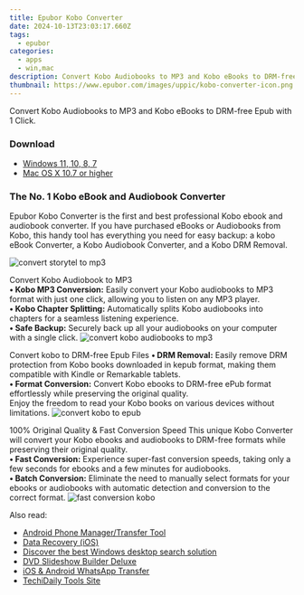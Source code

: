 ```yaml
---
title: Epubor Kobo Converter
date: 2024-10-13T23:03:17.660Z
tags: 
  - epubor
categories: 
  - apps
  - win,mac
description: Convert Kobo Audiobooks to MP3 and Kobo eBooks to DRM-free Epub with 1 Click.
thumbnail: https://www.epubor.com/images/uppic/kobo-converter-icon.png
---
```


Convert Kobo Audiobooks to MP3 and Kobo eBooks to DRM-free Epub with 1 Click.

### Download

- [Windows 11, 10, 8, 7](https://secure.2checkout.com/order/checkout.php?QTY=1&AFFILIATE=108875&CART=1&CARD=2&DESIGN_TYPE=2&CURRENCY=USD&ORDERSTYLE=nLWooJa5iLg=&PAY_TYPE=PAYPAL&PRODS=45491065&OPTIONS45491065=LicenseALife)
- [Mac OS X 10.7 or higher](https://secure.2checkout.com/order/checkout.php?QTY=1&AFFILIATE=108875&CART=1&CARD=2&DESIGN_TYPE=2&CURRENCY=USD&ORDERSTYLE=nLWooJa5iLg=&PAY_TYPE=PAYPAL&PRODS=45491095&OPTIONS45491095=LicenseALife)

### The No. 1 Kobo eBook and Audiobook Converter

Epubor Kobo Converter is the first and best professional Kobo ebook and audiobook converter. If you have purchased eBooks or Audiobooks from Kobo, this handy tool has everything you need for easy backup: a kobo eBook Converter, a Kobo Audiobook Converter, and a Kobo DRM Removal.

![convert storytel to mp3](https://www.epubor.com/images/uppic/kobo-start-conversion.png)

Convert Kobo Audiobook to MP3  
**• Kobo MP3 Conversion:** Easily convert your Kobo audiobooks to MP3 format with just one click, allowing you to listen on any MP3 player.  
**• Kobo Chapter Splitting:** Automatically splits Kobo audiobooks into chapters for a seamless listening experience.  
**• Safe Backup:** Securely back up all your audiobooks on your computer with a single click. ![convert kobo audiobooks to mp3](https://www.epubor.com/images/uppic/kobo-to-mp3.png)

Convert kobo to DRM-free Epub Files **• DRM Removal:** Easily remove DRM protection from Kobo books downloaded in kepub format, making them compatible with Kindle or Remarkable tablets.  
**• Format Conversion:** Convert Kobo ebooks to DRM-free ePub format effortlessly while preserving the original quality.  
Enjoy the freedom to read your Kobo books on various devices without limitations. ![convert kobo to epub](https://www.epubor.com/images/uppic/convert-kob-to-epub-banner.png)

100% Original Quality & Fast Conversion Speed This unique Kobo Converter will convert your Kobo ebooks and audiobooks to DRM-free formats while preserving their original quality.  
**• Fast Conversion:** Experience super-fast conversion speeds, taking only a few seconds for ebooks and a few minutes for audiobooks.  
**• Batch Conversion:** Eliminate the need to manually select formats for your ebooks or audiobooks with automatic detection and conversion to the correct format. ![fast conversion kobo](https://www.epubor.com/images/uppic/fast-conversion-speed-kobo.png)

<ins class="adsbygoogle"
      style="display:block"
      data-ad-client="ca-pub-7571918770474297"
      data-ad-slot="8358498916"
      data-ad-format="auto"
      data-full-width-responsive="true"></ins>

<span class="atpl-alsoreadstyle">Also read:</span>
<div><ul>
<li><a href="https://tools.techidaily.com/wondershare/drfone/android-transfer/"><u>Android Phone Manager/Transfer Tool</u></a></li>
<li><a href="https://tools.techidaily.com/wondershare/drfone/data-recovery-iphone/"><u>Data Recovery (iOS)</u></a></li>
<li><a href="https://tools.techidaily.com/copernic/download/"><u>Discover the best Windows desktop search solution</u></a></li>
<li><a href="https://tools.techidaily.com/wondershare/dvd-slideshow-builder-deluxe/download/"><u>DVD Slideshow Builder Deluxe</u></a></li>
<li><a href="https://tools.techidaily.com/wondershare/drfone/whatsapp-transfer/"><u>iOS & Android WhatsApp Transfer </u></a></li>
<li><a href="https://tools.techidaily.com/hello-world/"><u>TechiDaily Tools Site</u></a></li>
</ul></div>

